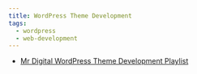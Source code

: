 ```yaml
---
title: WordPress Theme Development
tags:
  - wordpress
  - web-development
---
```


- [Mr Digital WordPress Theme Development Playlist](https://youtu.be/n3EcEYFgyrQ?si=YYmFfnEP-McOdh5e)